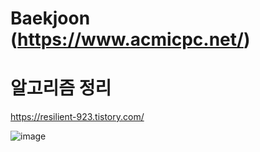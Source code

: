 # Baekjoon (https://www.acmicpc.net/)
# 알고리즘 정리
https://resilient-923.tistory.com/


![image](https://user-images.githubusercontent.com/64014651/124420309-40651300-dd9a-11eb-8699-5001cbcb1744.png)




